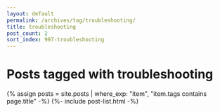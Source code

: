 ```yaml
---
layout: default
permalink: /archives/tag/troubleshooting/
title: troubleshooting
post_count: 2
sort_index: 997-troubleshooting
---
```

<h1 class="page-heading">Posts tagged with troubleshooting</h1>
{% assign posts = site.posts | where_exp: "item", "item.tags contains page.title" -%}
{%- include post-list.html -%}
